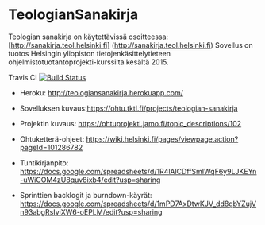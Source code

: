 # TeologianSanakirja

Teologian sanakirja on käytettävissä osoitteessa: [http://sanakirja.teol.helsinki.fi] (http://sanakirja.teol.helsinki.fi)
Sovellus on tuotos Helsingin yliopiston tietojenkäsittelytieteen ohjelmistotuotantoprojekti-kurssilta kesältä 2015.


Travis CI
 [![Build Status](https://travis-ci.org/ohtu-pax/TeologianSanakirja.svg?branch=master)](https://travis-ci.org/ohtu-pax/TeologianSanakirja)

* Heroku: http://teologiansanakirja.herokuapp.com/

* Sovelluksen kuvaus:https://ohtu.tktl.fi/projects/teologian-sanakirja

* Projektin kuvaus: https://ohtuprojekti.jamo.fi/topic_descriptions/102

* Ohtuketterä-ohjeet: https://wiki.helsinki.fi/pages/viewpage.action?pageId=101286782

* Tuntikirjanpito: https://docs.google.com/spreadsheets/d/1R4lAlCDffSmIWqF6y9LJKEYn-uWiCOM4zU8quv8ixb4/edit?usp=sharing

* Sprinttien backlogit ja burndown-käyrät: https://docs.google.com/spreadsheets/d/1mPD7AxDtwKJV_dd8gbYZujVn93abgRsIviXW6-oEPLM/edit?usp=sharing
